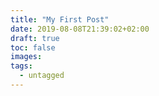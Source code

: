 ```yaml
---
title: "My First Post"
date: 2019-08-08T21:39:02+02:00
draft: true
toc: false
images:
tags: 
  - untagged
---
```


